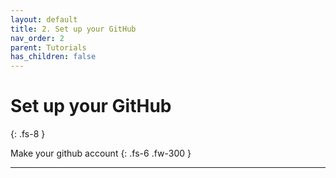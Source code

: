```yaml
---
layout: default
title: 2. Set up your GitHub
nav_order: 2
parent: Tutorials
has_children: false
---
```



# Set up your GitHub
{: .fs-8 }

Make your github account
{: .fs-6 .fw-300 }

---
